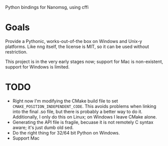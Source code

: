Python bindings for Nanomsg, using cffi

Goals
=====

Provide a Pythonic, works-out-of-the box on Windows and Unix-y platforms.  Like
nng itself, the license is MIT, so it can be used without restriction.

This project is in the very early stages now; support for Mac is non-existent,
support for Windows is limited.

TODO
====

* Right now I'm modifying the CMake build file to set
  `CMAKE_POSITION_INDEPENDENT_CODE`.  This avoids problems when linking into
  the final .so file, but there is probably a better way to do it.
  Additionally, I only do this on Linux; on Windows I leave CMake alone.
* Generating the API file is fragile, becuase it is not remotely C syntax
  aware; it's just dumb old sed.
* Do the right thing for 32/64 bit Python on Windows.
* Support Mac
